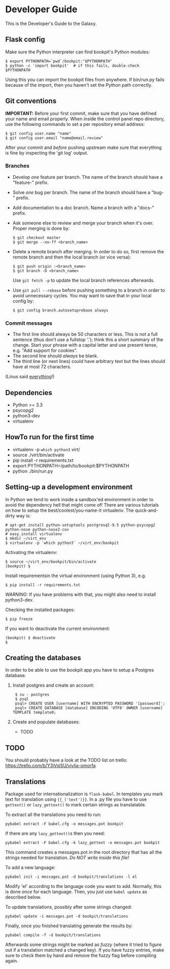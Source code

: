# Developer Guide

This is the Developer's Guide to the Galaxy.

## Flask config

Make sure the Python interpreter can find bookpit's Python modules:

    $ export PYTHONPATH=`pwd`/bookpit:"$PYTHONPATH"
    $ python -c 'import bookpit'  # if this fails, double-check $PYTHONPATH

Using this you can import the bookpit files from anywhere. If bin/run.py
fails because of the import, then you haven't set the Python path correctly.

## Git conventions

**IMPORTANT:** Before your first commit, make sure that you have defined your
name and email properly. When inside the control panel repo directory, use the
following commands to set a per repository email address:

    $ git config user.name "name"
    $ git config user.email "name@email.review"

After your commit and *before* pushing upstream make sure that everything is
fine by inspecting the 'git log' output.

### Branches

  - Develop _one_ feature per branch. The name of the branch should have a
  "feature-" prefix.
  - Solve _one_ bug per branch. The name of the branch should have a "bug-"
  prefix.
  - Add documentation to a doc branch. Name a branch with a "docs-" prefix.
  - Ask someone else to review and merge your branch when it's over. Proper
  merging is done by:

        $ git checkout master
        $ git merge --no-ff <branch_name>

  - Delete a remote branch after merging. In order to do so, first remove the
  remote branch and then the local branch (or vice versa):

        $ git push origin :<branch_name>
        $ git branch -D <branch_name>

    Use `git fetch -p` to update the local branch references afterwards.

  - Use `git pull --rebase` before pushing something to a branch in order to
  avoid unnecessary cycles. You may want to save that in your local config by:

        $ git config branch.autosetuprebase always

### Commit messages

  - The first line should always be 50 characters or less. This is not a full
  sentence (thus don't use a fullstop '.'); think this a short summary of the
  change. Start your phrase with a capital letter and use present tense, e.g.
  "Add support for cookies".
  - The second line should *always* be blank.
  - The third line (or next lines) could have arbitrary text but the lines
  should have at most 72 characters.

(Linus said
[everything](https://github.com/torvalds/linux/pull/17#issuecomment-5659933)!)


Dependencies
------------

* Python >= 3.3
* psycopg2
* python3-dev
* virtualenv

HowTo run for the first time
----------------------------

- virtualenv -p `which python3` virt/
- source ./virt/bin/activate
- pip install -r requirements.txt
- export PYTHONPATH=/path/to/bookpit:$PYTHONPATH
- python ./bin/run.py


## Setting-up a development environment

In Python we tend to work inside a sandbox'ed environment in order to avoid the
dependency hell that might come of! There are various tutorials on how to setup
the best/coolest/you-name-it virtualenv. The quick-and-dirty way is:

    # apt-get install python-setuptools postgresql-9.5 python-psycopg2 python-nose python-nose2-cov
    # easy_install virtualenv
    $ mkdir ~/virt_env
    $ virtualenv -p `which python3` ~/virt_env/bookpit

Activating the virtualenv:

    $ source ~/virt_env/bookpit/bin/activate
    (bookpit) $

Install requirementsin the virtual environment (using Python 3), e.g.

    $ pip install -r requirements.txt

  *WARNING:* If you have problems with that, you might also need to install
  python3-dev.

Checking the installed packages:

    $ pip freeze

If you want to deactivate the current environment:

    (bookpit) $ deactivate
    $

## Creating the databases

In order to be able to use the bookpit app you have to setup a Postgres
database.

1. Install postgres and create an account:

        $ su - postgres 
        $ psql
        psql> CREATE USER [username] WITH ENCRYPTED PASSWORD '[password]';
        psql> CREATE DATABASE [database] ENCODING 'UTF8' OWNER [username] TEMPLATE template0;

3. Create and populate databases:
   - TODO


## TODO

You should probably have a look at the TODO list on trello: 
https://trello.com/b/Y3iVslSU/vivlia-omorfa

## Translations

Package used for internationalization is `flask-babel`. In templates you mark
text for translation using `{{_('text')}}`. In a .py file you have to use
`gettext()` or `lazy_gettext()` to mark certain strings as translatable.

To extract all the translations you need to run:

    pybabel extract -F babel.cfg -o messages.pot bookpit

If there are any `lazy_gettext()`s then you need:

    pybabel extract -F babel.cfg -k lazy_gettext -o messages.pot bookpit

This command creates a messages.pot in the root directory that has all the
strings needed for translation. *Do NOT write inside this file!*

To add a new language:

    pybabel init -i messages.pot -d bookpit/translations -l el

Modify 'el' according to the language code you want to add. Normally, this is
done *once* for each language. Then, you just use `babel update` as described
below.

To update translations, possibly after some strings changed:

    pybabel update -i messages.pot -d bookpit/translations

Finally, once you finished translating generate the results by:

    pybabel compile -f -d bookpit/translations

Afterwards some strings might be marked as *fuzzy* (where it tried to figure out
if a translation matched a changed key). If you have fuzzy entries, make sure to
check them by hand and remove the fuzzy flag before compiling again.
